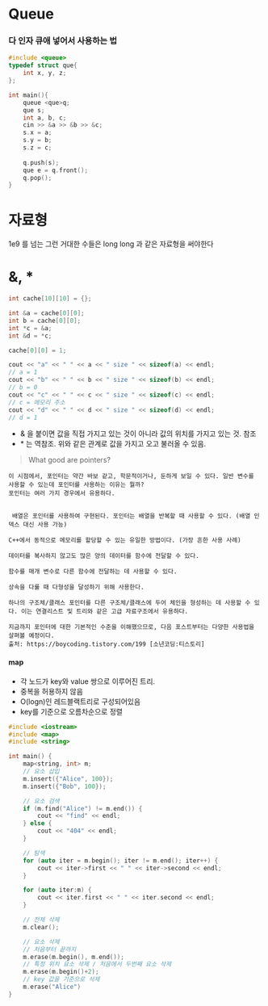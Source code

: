 # Queue
### 다 인자 큐애 넣어서 사용하는 법
```cpp
#include <queue>
typedef struct que{
    int x, y, z;
};

int main(){
    queue <que>q;
    que s;
    int a, b, c;
    cin >> &a >> &b >> &c;
    s.x = a;
    s.y = b;
    s.z = c;
    
    q.push(s);
    que e = q.front();
    q.pop();
}
```

# 자료형
1e9 를 넘는 그런 거대한 수들은 long long 과 같은 자료형을 써야한다

# &, *
```cpp
int cache[10][10] = {};

int &a = cache[0][0];
int b = cache[0][0];
int *c = &a;
int &d = *c;

cache[0][0] = 1;

cout << "a" << " " << a << " size " << sizeof(a) << endl;
// a = 1
cout << "b" << " " << b << " size " << sizeof(b) << endl;
// b = 0
cout << "c" << " " << c << " size " << sizeof(c) << endl;
// c = 메모리 주소
cout << "d" << " " << d << " size " << sizeof(d) << endl;
// d = 1
```
- & 을 붙이면 값을 직접 가지고 있는 것이 아니라 값의 위치를 가지고 있는 것. 참조
- \* 는 역참조. 위와 같은 관계로 값을 가지고 오고 불러올 수 있음.

> What good are pointers?
```
이 시점에서, 포인터는 약간 바보 같고, 학문적이거나, 둔하게 보일 수 있다. 일반 변수를 사용할 수 있는데 포인터를 사용하는 이유는 뭘까?
포인터는 여러 가지 경우에서 유용하다.


 배열은 포인터를 사용하여 구현된다. 포인터는 배열을 반복할 때 사용할 수 있다. (배열 인덱스 대신 사용 가능)

C++에서 동적으로 메모리를 할당할 수 있는 유일한 방법이다. (가장 흔한 사용 사례)

데이터를 복사하지 않고도 많은 양의 데이터를 함수에 전달할 수 있다.

함수를 매개 변수로 다른 함수에 전달하는 데 사용할 수 있다.

상속을 다룰 때 다형성을 달성하기 위해 사용한다.

하나의 구조체/클래스 포인터를 다른 구조체/클래스에 두어 체인을 형성하는 데 사용할 수 있다. 이는 연결리스트 및 트리와 같은 고급 자료구조에서 유용하다.

지금까지 포인터에 대한 기본적인 수준을 이해했으므로, 다음 포스트부터는 다양한 사용법을 살펴볼 예정이다.
출처: https://boycoding.tistory.com/199 [소년코딩:티스토리]
```

#### map
- 각 노드가 key와 value 쌍으로 이루어진 트리.
- 중복을 허용하지 않음
- O(logn)인 레드블랙트리로 구성되어있음
- key를 기준으로 오름차순으로 정렬
```cpp
#include <iostream>
#include <map>
#include <string>

int main() {
    map<string, int> m;
    // 요소 삽입
    m.insert({"Alice", 100});
    m.insert({"Bob", 100});

    // 요소 검색
    if (m.find("Alice") != m.end()) {
        cout << "find" << endl;
    } else {
        cout << "404" << endl;
    }

    // 탐색
    for (auto iter = m.begin(); iter != m.end(); iter++) {
        cout << iter->first << " " << iter->second << endl;
    }

    for (auto iter:m) {
        cout << iter.first << " " << iter.second << endl;
    }

    // 전체 삭제
    m.clear();

    // 요소 삭제
    // 처음부터 끝까지
    m.erase(m.begin(), m.end());
    // 특정 위치 요소 삭제 / 처음에서 두번째 요소 삭제
    m.erase(m.begin()+2);
    // key 값을 기준으로 삭제
    m.erase("Alice")
}
```